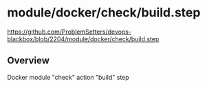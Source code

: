 # module/docker/check/build.step

https://github.com/ProblemSetters/devops-blackbox/blob/2204/module/docker/check/build.step

## Overview

Docker module "check" action "build" step


